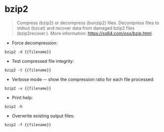 # bzip2

> Compress (bzip2) or decompress (bunzip2) files. Decompress files to stdout (bzcat) and recover data from damaged bzip2 files (bzip2recover.).
> More information: <https://ss64.com/osx/bzip.html>.

- Force decompression:

`bzip2 -d {{filename}}`

- Test compressed file integrity:

`bzip2 -t {{filename}}`

- Verbose mode -- show the compression ratio for each file processed:

`bzip2 -v {{filename}}`

- Print help:

`bzip2 -h`

- Overwrite existing output files:

`bzip2 -f {{filename}}`
